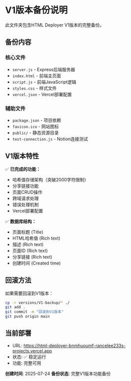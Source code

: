 # V1版本备份说明

此文件夹包含HTML Deployer V1版本的完整备份。

## 备份内容

### 核心文件
- `server.js` - Express后端服务器
- `index.html` - 前端主页面
- `script.js` - 前端JavaScript逻辑
- `styles.css` - 样式文件
- `vercel.json` - Vercel部署配置

### 辅助文件
- `package.json` - 项目依赖
- `favicon.ico` - 网站图标
- `public/` - 静态资源目录
- `test-connection.js` - Notion连接测试

## V1版本特性

✅ **已完成的功能：**
- 哈希值存储架构（突破2000字符限制）
- 分享链接功能
- 页面CRUD操作
- 跨域请求处理
- 错误处理机制
- Vercel部署配置

✅ **数据库结构：**
- 页面标题 (Title)
- HTML哈希值 (Rich text)
- 描述 (Rich text)
- 页面ID (Rich text)
- 分享链接 (Rich text)
- 创建时间 (Created time)

## 回滚方法

如果需要回滚到V1版本：
```bash
cp -r versions/V1-backup/* ./
git add .
git commit -m "回滚到V1版本"
git push origin main
```

## 当前部署
- URL: https://html-deployer-bnmhuoumf-rancelee233s-projects.vercel.app
- 状态: ✅ 稳定运行
- 功能: 完整可用

**创建时间**: 2025-07-24
**备份状态**: 完整V1版本功能备份